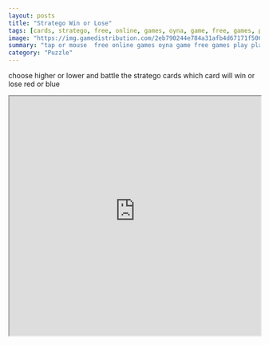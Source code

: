 ```yaml
---
layout: posts
title: "Stratego Win or Lose"
tags: [cards, stratego, free, online, games, oyna, game, free, games, play, play, games]
image: "https://img.gamedistribution.com/2eb790244e784a31afb4d67171f506f7.jpg"
summary: "tap or mouse  free online games oyna game free games play play games"
category: "Puzzle"
---
```


choose higher or lower and battle the stratego cards which card will win or lose red or blue

<iframe width="100%" height="480px;" src="https://html5.gamedistribution.com/2eb790244e784a31afb4d67171f506f7/"></iframe>